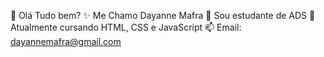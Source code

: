  👋 Olá Tudo bem?
 ✨ Me Chamo Dayanne Mafra
 🔭 Sou estudante de ADS
 🌱 Atualmente cursando HTML, CSS e JavaScript
 📫 Email: dayannemafra@gmail.com

